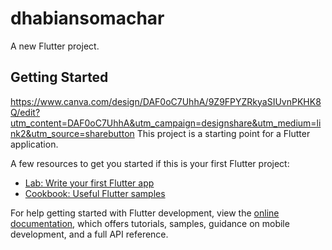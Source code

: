 # dhabiansomachar

A new Flutter project.

## Getting Started
https://www.canva.com/design/DAF0oC7UhhA/9Z9FPYZRkyaSIUvnPKHK8Q/edit?utm_content=DAF0oC7UhhA&utm_campaign=designshare&utm_medium=link2&utm_source=sharebutton
This project is a starting point for a Flutter application.

A few resources to get you started if this is your first Flutter project:

- [Lab: Write your first Flutter app](https://docs.flutter.dev/get-started/codelab)
- [Cookbook: Useful Flutter samples](https://docs.flutter.dev/cookbook)

For help getting started with Flutter development, view the
[online documentation](https://docs.flutter.dev/), which offers tutorials,
samples, guidance on mobile development, and a full API reference.
